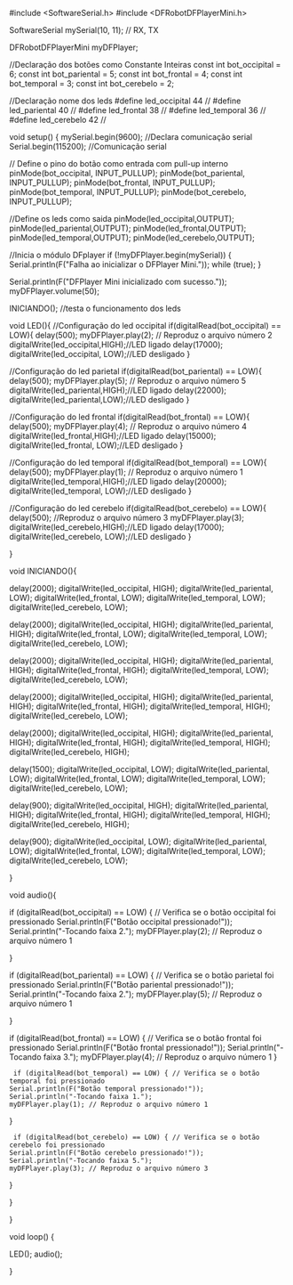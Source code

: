 #include <SoftwareSerial.h>
#include <DFRobotDFPlayerMini.h>


SoftwareSerial mySerial(10, 11); // RX, TX

DFRobotDFPlayerMini myDFPlayer;



//Declaração dos botões como Constante Inteiras
const int bot_occipital = 6; 
const int bot_pariental = 5;
const int bot_frontal = 4;
const int bot_temporal = 3;
const int bot_cerebelo = 2;

//Declaração nome dos leds
#define led_occipital 44 //
#define led_pariental 40 //
#define led_frontal 38   //
#define led_temporal 36 //
#define led_cerebelo 42 //

void setup() {
  mySerial.begin(9600); //Declara comunicação serial
  Serial.begin(115200); //Comunicação serial

// Define o pino do botão como entrada com pull-up interno
  pinMode(bot_occipital, INPUT_PULLUP); 
  pinMode(bot_pariental, INPUT_PULLUP);
  pinMode(bot_frontal, INPUT_PULLUP);
  pinMode(bot_temporal, INPUT_PULLUP);
  pinMode(bot_cerebelo, INPUT_PULLUP);

  //Define os leds como saida
  pinMode(led_occipital,OUTPUT);
  pinMode(led_pariental,OUTPUT);
  pinMode(led_frontal,OUTPUT);
  pinMode(led_temporal,OUTPUT);
  pinMode(led_cerebelo,OUTPUT);
  
  //Inicia o módulo DFplayer
  if (!myDFPlayer.begin(mySerial)) {
    Serial.println(F("Falha ao inicializar o DFPlayer Mini."));
    while (true);
  }

  Serial.println(F("DFPlayer Mini inicializado com sucesso."));
  myDFPlayer.volume(50);

 
 INICIANDO(); //testa o funcionamento dos leds


void LED(){
  //Configuração do led occipital
if(digitalRead(bot_occipital) == LOW){
  delay(500);
  myDFPlayer.play(2); // Reproduz o arquivo número 2
  digitalWrite(led_occipital,HIGH);//LED ligado
  delay(17000);
  digitalWrite(led_occipital, LOW);//LED desligado
  }

  //Configuração do led parietal
  if(digitalRead(bot_pariental) == LOW){
  delay(500);
  myDFPlayer.play(5); // Reproduz o arquivo número 5
  digitalWrite(led_pariental,HIGH);//LED ligado
  delay(22000);
  digitalWrite(led_pariental,LOW);//LED desligado
  }

  //Configuração do led frontal
  if(digitalRead(bot_frontal) == LOW){
  delay(500);
  myDFPlayer.play(4); // Reproduz o arquivo número 4
  digitalWrite(led_frontal,HIGH);//LED ligado
  delay(15000);
  digitalWrite(led_frontal, LOW);//LED desligado
  }

  //Configuração do led temporal
  if(digitalRead(bot_temporal) == LOW){
  delay(500);
  myDFPlayer.play(1); // Reproduz o arquivo número 1
  digitalWrite(led_temporal,HIGH);//LED ligado
  delay(20000);
  digitalWrite(led_temporal, LOW);//LED desligado
  }

  //Configuração do led cerebelo
  if(digitalRead(bot_cerebelo) == LOW){
  delay(500); //Reproduz o arquivo número 3
  myDFPlayer.play(3);
  digitalWrite(led_cerebelo,HIGH);//LED ligado
  delay(17000);
  digitalWrite(led_cerebelo, LOW);//LED desligado
  }

}

void INICIANDO(){


  delay(2000);
digitalWrite(led_occipital, HIGH);
digitalWrite(led_pariental, LOW);
digitalWrite(led_frontal, LOW);
digitalWrite(led_temporal, LOW);
digitalWrite(led_cerebelo, LOW);

delay(2000);
digitalWrite(led_occipital, HIGH);
digitalWrite(led_pariental, HIGH);
digitalWrite(led_frontal, LOW);
digitalWrite(led_temporal, LOW);
digitalWrite(led_cerebelo, LOW);

delay(2000);
digitalWrite(led_occipital, HIGH);
digitalWrite(led_pariental, HIGH);
digitalWrite(led_frontal, HIGH);
digitalWrite(led_temporal, LOW);
digitalWrite(led_cerebelo, LOW);

delay(2000);
digitalWrite(led_occipital, HIGH);
digitalWrite(led_pariental, HIGH);
digitalWrite(led_frontal, HIGH);
digitalWrite(led_temporal, HIGH);
digitalWrite(led_cerebelo, LOW);

delay(2000);
digitalWrite(led_occipital, HIGH);
digitalWrite(led_pariental, HIGH);
digitalWrite(led_frontal, HIGH);
digitalWrite(led_temporal, HIGH);
digitalWrite(led_cerebelo, HIGH);

delay(1500);
digitalWrite(led_occipital, LOW);
digitalWrite(led_pariental, LOW);
digitalWrite(led_frontal, LOW);
digitalWrite(led_temporal, LOW);
digitalWrite(led_cerebelo, LOW);

delay(900);
digitalWrite(led_occipital, HIGH);
digitalWrite(led_pariental, HIGH);
digitalWrite(led_frontal, HIGH);
digitalWrite(led_temporal, HIGH);
digitalWrite(led_cerebelo, HIGH);

delay(900);
digitalWrite(led_occipital, LOW);
digitalWrite(led_pariental, LOW);
digitalWrite(led_frontal, LOW);
digitalWrite(led_temporal, LOW);
digitalWrite(led_cerebelo, LOW);

}

 
void audio(){

   if (digitalRead(bot_occipital) == LOW) { // Verifica se o botão occipital foi pressionado
    Serial.println(F("Botão occipital pressionado!"));
    Serial.println("-Tocando faixa 2."); 
    myDFPlayer.play(2); // Reproduz o arquivo número 1
 
 }


   if (digitalRead(bot_pariental) == LOW) { // Verifica se o botão parietal foi pressionado
    Serial.println(F("Botão pariental pressionado!"));
    Serial.println("-Tocando faixa 2.");
    myDFPlayer.play(5); // Reproduz o arquivo número 1
 
  }

   if (digitalRead(bot_frontal) == LOW) { // Verifica se o botão frontal foi pressionado
    Serial.println(F("Botão frontal pressionado!"));
    Serial.println("-Tocando faixa 3.");
    myDFPlayer.play(4); // Reproduz o arquivo número 1
  }

     if (digitalRead(bot_temporal) == LOW) { // Verifica se o botão temporal foi pressionado
    Serial.println(F("Botão temporal pressionado!"));
    Serial.println("-Tocando faixa 1.");
    myDFPlayer.play(1); // Reproduz o arquivo número 1
  
  }

     if (digitalRead(bot_cerebelo) == LOW) { // Verifica se o botão cerebelo foi pressionado
    Serial.println(F("Botão cerebelo pressionado!"));
    Serial.println("-Tocando faixa 5.");
    myDFPlayer.play(3); // Reproduz o arquivo número 3
  }

}


}

void loop() {

  LED();
  audio();

}
